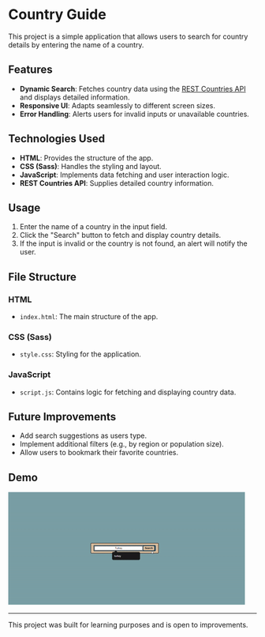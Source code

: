 # Country Guide

This project is a simple application that allows users to search for country details by entering the name of a country.

## Features

- **Dynamic Search**: Fetches country data using the [REST Countries API](https://restcountries.com/) and displays detailed information.
- **Responsive UI**: Adapts seamlessly to different screen sizes.
- **Error Handling**: Alerts users for invalid inputs or unavailable countries.

## Technologies Used

- **HTML**: Provides the structure of the app.
- **CSS (Sass)**: Handles the styling and layout.
- **JavaScript**: Implements data fetching and user interaction logic.
- **REST Countries API**: Supplies detailed country information.

## Usage

1. Enter the name of a country in the input field.
2. Click the "Search" button to fetch and display country details.
3. If the input is invalid or the country is not found, an alert will notify the user.

## File Structure

### HTML

- `index.html`: The main structure of the app.

### CSS (Sass)

- `style.css`: Styling for the application.

### JavaScript

- `script.js`: Contains logic for fetching and displaying country data.

## Future Improvements

- Add search suggestions as users type.
- Implement additional filters (e.g., by region or population size).
- Allow users to bookmark their favorite countries.

## Demo

![Demo](demo.gif)

---

This project was built for learning purposes and is open to improvements.
